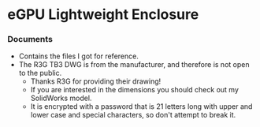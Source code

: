 # eGPU Lightweight Enclosure
### Documents
* Contains the files I got for reference.
* The R3G TB3 DWG is from the manufacturer, and therefore is not open to the public.
  * Thanks R3G for providing their drawing!
  * If you are interested in the dimensions you should check out my SolidWorks model.
  * It is encrypted with a password that is 21 letters long with upper and lower case and special characters, so don't attempt to break it.